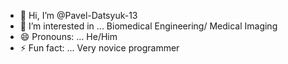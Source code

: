 - 👋 Hi, I’m @Pavel-Datsyuk-13
- 👀 I’m interested in ... Biomedical Engineering/ Medical Imaging
- 😄 Pronouns: ... He/Him
- ⚡ Fun fact: ... Very novice programmer

<!---
Pavel-Datsyuk-13/Pavel-Datsyuk-13 is a ✨ special ✨ repository because its `README.md` (this file) appears on your GitHub profile.
You can click the Preview link to take a look at your changes.
--->
